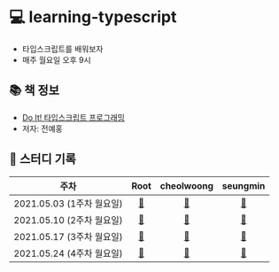 # 💻 learning-typescript

- 타입스크립트를 배워보자
- 매주 월요일 오후 9시

## 📚 책 정보
- [Do It! 타입스크립트 프로그래밍](http://www.kyobobook.co.kr/product/detailViewKor.laf?ejkGb=KOR&mallGb=KOR&barcode=9791163031482&orderClick=LEa&Kc=)
- 저자: 전예홍

## 📝 스터디 기록

|주차|Root|cheolwoong|seungmin|
|:------:|:---:|:---:|:---:|
|2021.05.03 (1주차 월요일)|[:link:](https://github.com/Fortuna-Study/learning-typescript/tree/main/week_1)|[:link:](https://github.com/Fortuna-Study/learning-typescript/tree/main/week_1/cheolwoong)|[:link:](https://github.com/Fortuna-Study/learning-typescript/tree/main/week_1/seungmin)|
|2021.05.10 (2주차 월요일)|[:link:](https://github.com/Fortuna-Study/learning-typescript/tree/main/week_2)|[:link:](https://github.com/Fortuna-Study/learning-typescript/tree/main/week_2/cheolwoong)|[:link:](https://github.com/Fortuna-Study/learning-typescript/tree/main/week_2/seungmin)|
|2021.05.17 (3주차 월요일)|[:link:](https://github.com/Fortuna-Study/learning-typescript/tree/main/week_3)|[:link:](https://github.com/Fortuna-Study/learning-typescript/tree/main/week_3/cheolwoong)|[:link:](https://github.com/Fortuna-Study/learning-typescript/tree/main/week_3/seungmin)|
|2021.05.24 (4주차 월요일)|[:link:](https://github.com/Fortuna-Study/learning-typescript/tree/main/week_4)|[:link:](https://github.com/Fortuna-Study/learning-typescript/tree/main/week_4/cheolwoong)|[:link:](https://github.com/Fortuna-Study/learning-typescript/tree/main/week_4/seungmin)|
